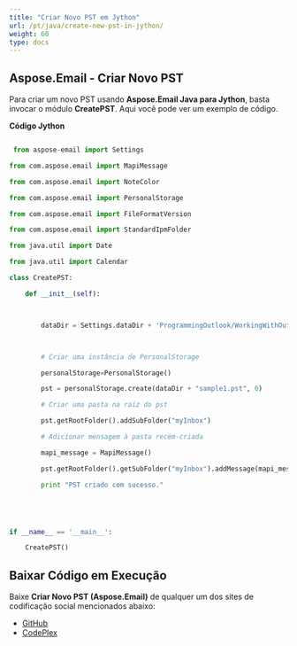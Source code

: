 ```yaml
---
title: "Criar Novo PST em Jython"
url: /pt/java/create-new-pst-in-jython/
weight: 60
type: docs
---
```


## **Aspose.Email - Criar Novo PST**
Para criar um novo PST usando **Aspose.Email Java para Jython**, basta invocar o módulo **CreatePST**. Aqui você pode ver um exemplo de código.

**Código Jython**

``` python

 from aspose-email import Settings

from com.aspose.email import MapiMessage

from com.aspose.email import NoteColor

from com.aspose.email import PersonalStorage

from com.aspose.email import FileFormatVersion

from com.aspose.email import StandardIpmFolder

from java.util import Date

from java.util import Calendar

class CreatePST:

    def __init__(self):



        dataDir = Settings.dataDir + 'ProgrammingOutlook/WorkingWithOutlookPersonalStorage/CreatePST/'



        # Criar uma instância de PersonalStorage

        personalStorage=PersonalStorage()

        pst = personalStorage.create(dataDir + "sample1.pst", 0)

        # Criar uma pasta na raiz do pst

        pst.getRootFolder().addSubFolder("myInbox")

        # Adicionar mensagem à pasta recém-criada

        mapi_message = MapiMessage()

        pst.getRootFolder().getSubFolder("myInbox").addMessage(mapi_message.fromFile(dataDir + "Message.msg"))

        print "PST criado com sucesso."





if __name__ == '__main__':        

    CreatePST()

```
## **Baixar Código em Execução**
Baixe **Criar Novo PST (Aspose.Email)** de qualquer um dos sites de codificação social mencionados abaixo:

- [GitHub](https://github.com/aspose-email/Aspose.Email-for-Java/releases/tag/Aspose.Email_Java_for_Jython-v1.0)
- [CodePlex](https://archive.codeplex.com/?p=asposeemailjavajython)